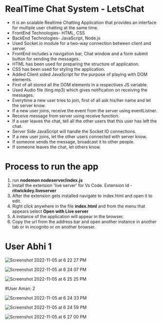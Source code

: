 <h1>RealTime Chat System - LetsChat</h1>

<ul>
<li>It is an scalable Realtime Chatting Application that provides an interface for multiple user chatting at the same time.</li>
<li>FrontEnd Technologies- HTML, CSS</li>
<li>BackEnd Technologies- JavaScript, Node.js</li>
<li>Used Socket.io module for a two-way connection between client and server.</li>
<li>FrontEnd includes a navigation bar, Chat window and a form submit button for sending the messages.</li>
<li>HTML has been used for preparing the structure of application.</li>
<li>CSS has been used for styling the application.</li>
<li>Added Client sided JavaScript for the purpose of playing with DOM elements.</li>
<li>First of all stored all the DOM elements in a respectives JS variable.</li>
<li>Used Audio file (ting.mp3) which gives notification on receiving the messages.</li>
<li>Everytime a new user tries to join, first of all ask his/her name and let the server know.</li>
<li>If a new user joins, receive the event from the server using eventListner.</li>
<li>Receive message from server using receive function.</li>
<li>If a user leaves the chat, tell all the other users that this user has left the chat.</li>
<li>Server Side JavaScript will handle the Socket IO connections.</li>
<li>If a new user joins, let the other users connected with server know.</li>
<li>If someone sends the message, broadcast it to other people.</li>
<li>If someone leaves the chat, let others know.</li>
</ul>

# Process to run the app
<ol>
  <li> run <b>nodemon nodeserver/index.js</b>
  <li> Install the extension 'live server' for Vs Code. Extension Id - <b>ritwickdey.liveserver </b>
  <li> After the extension gets installed navigate to index.html and open it to edit.
  <li> Right click anywhere in the file <b>index.html</b> and from the menu that appears select <b> Open with Live server </b>
  <li> A instance of the application will appear in the browser. 
  <li> Copy the url from the address bar and open another instance in another tab or in incognito or on another browser.
</ol>

# User Abhi 1

![Screenshot 2022-11-05 at 6 22 27 PM](https://user-images.githubusercontent.com/94693306/200123647-6af13826-29b9-4fa9-89eb-d0684dabc960.png)

![Screenshot 2022-11-05 at 6 24 07 PM](https://user-images.githubusercontent.com/94693306/200124073-c02dd178-d052-4d9a-aee8-24f62c94872c.png)

![Screenshot 2022-11-05 at 6 25 25 PM](https://user-images.githubusercontent.com/94693306/200124159-49e4fbfe-fd68-42b8-88d6-fad4169b7ff8.png)


#User Aman: 2

![Screenshot 2022-11-05 at 6 24 33 PM](https://user-images.githubusercontent.com/94693306/200124088-09f3acc5-2fa6-4b91-8b69-b72e306aa095.png)

![Screenshot 2022-11-05 at 6 24 59 PM](https://user-images.githubusercontent.com/94693306/200124122-cd0ddb86-4e5d-4f1f-af4d-68ec1d18085c.png)

![Screenshot 2022-11-05 at 6 27 00 PM](https://user-images.githubusercontent.com/94693306/200124169-7a57e1ba-65b3-4fb5-891e-7294e6464a5d.png)




